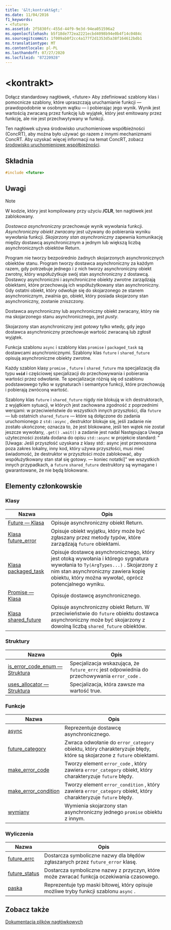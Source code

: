 ```yaml
---
title: '&lt;kontrakt&gt;'
ms.date: 11/04/2016
f1_keywords:
- <future>
ms.assetid: 2f5830fc-455d-44f9-9e3d-94ea051596a2
ms.openlocfilehash: b5f18de772ea2221ecbd4098b94e0b4f14c0484c
ms.sourcegitcommit: 1f009ab0f2cc4a177f2d1353d5a38f164612bdb1
ms.translationtype: MT
ms.contentlocale: pl-PL
ms.lasthandoff: 07/27/2020
ms.locfileid: "87220928"
---
```

# <a name="ltfuturegt"></a>&lt;kontrakt&gt;

Dołącz standardowy nagłówek, \<future> Aby zdefiniować szablony klas i pomocnicze szablony, które upraszczają uruchamianie funkcji — prawdopodobnie w osobnym wątku — i pobierając jego wynik. Wynik jest wartością zwracaną przez funkcję lub wyjątek, który jest emitowany przez funkcję, ale nie jest przechwytywany w funkcji.

Ten nagłówek używa środowisko uruchomieniowe współbieżności (ConcRT), aby można było używać go razem z innymi mechanizmami ConcRT. Aby uzyskać więcej informacji na temat ConcRT, zobacz [środowisko uruchomieniowe współbieżności](../parallel/concrt/concurrency-runtime.md).

## <a name="syntax"></a>Składnia

```cpp
#include <future>
```

## <a name="remarks"></a>Uwagi

> [!NOTE]
> W kodzie, który jest kompilowany przy użyciu **/CLR**, ten nagłówek jest zablokowany.

*Dostawca asynchroniczny* przechowuje wynik wywołania funkcji. *Asynchroniczny obiekt zwracany* jest używany do pobierania wyniku wywołania funkcji. *Skojarzony stan asynchroniczny* zapewnia komunikację między dostawcą asynchronicznym a jednym lub większą liczbą asynchronicznych obiektów Return.

Program nie tworzy bezpośrednio żadnych skojarzonych asynchronicznych obiektów stanu. Program tworzy dostawca asynchroniczny za każdym razem, gdy potrzebuje jednego i z nich tworzy asynchroniczny obiekt zwrotny, który współużytkuje swój stan asynchroniczny z dostawcą. Dostawcy asynchroniczni i asynchroniczne obiekty zwrotne zarządzają obiektami, które przechowują ich współużytkowany stan asynchroniczny. Gdy ostatni obiekt, który odwołuje się do skojarzonego ze stanem asynchronicznym, zwalnia go, obiekt, który posiada skojarzony stan asynchroniczny, zostanie zniszczony.

Dostawca asynchroniczny lub asynchroniczny obiekt zwracany, który nie ma skojarzonego stanu asynchronicznego, jest *pusty*.

Skojarzony stan asynchroniczny jest *gotowy* tylko wtedy, gdy jego dostawca asynchroniczny przechowuje wartość zwracaną lub zgłosił wyjątek.

Funkcja szablonu `async` i szablony klas `promise` i `packaged_task` są dostawcami asynchronicznymi. Szablony klas `future` i `shared_future` opisują asynchroniczne obiekty zwrotne.

Każdy szablon klasy `promise` , `future` i `shared_future` ma specjalizację dla typu **`void`** i częściowej specjalizacji do przechowywania i pobierania wartości przez odwołanie. Te specjalizacje różnią się od szablonu podstawowego tylko w sygnaturach i semantyce funkcji, które przechowują i pobierają zwróconą wartość.

Szablony klas `future` i `shared_future` nigdy nie blokują w ich destruktorach, z wyjątkiem sytuacji, w których jest zachowana zgodność z poprzednimi wersjami: w przeciwieństwie do wszystkich innych przyszłości, dla `future` — lub ostatnich `shared_future` — które są dołączone do zadania uruchomionego z `std::async` , destruktor blokuje się, jeśli zadanie nie zostało ukończone; oznacza to, że jest blokowane, jeśli ten wątek nie został jeszcze wywołany, `.get()` `.wait()` a zadanie jest nadal Następująca Uwaga użyteczności została dodana do opisu `std::async` w projekcie standard: "[Uwaga: Jeśli przyszłość uzyskana z klasy std:: async jest przenoszona poza zakres lokalny, inny kod, który używa przyszłości, musi mieć świadomość, że destruktor w przyszłości może zablokować, aby współużytkowany stan stał się gotowy. — koniec notatki]" we wszystkich innych przypadkach, a `future` `shared_future` destruktory są wymagane i gwarantowane, że nie będą blokowane.

## <a name="members"></a>Elementy członkowskie

### <a name="classes"></a>Klasy

|Nazwa|Opis|
|----------|-----------------|
|[Future — Klasa](../standard-library/future-class.md)|Opisuje asynchroniczny obiekt Return.|
|[Klasa future_error](../standard-library/future-error-class.md)|Opisuje obiekt wyjątku, który może być zgłaszany przez metody typów, które zarządzają `future` obiektami.|
|[Klasa packaged_task](../standard-library/packaged-task-class.md)|Opisuje dostawcę asynchronicznego, który jest otoką wywołania i którego sygnatura wywołania to `Ty(ArgTypes...)` . Skojarzony z nim stan asynchroniczny zawiera kopię obiektu, który można wywołać, oprócz potencjalnego wyniku.|
|[Promise — Klasa](../standard-library/promise-class.md)|Opisuje dostawcę asynchronicznego.|
|[Klasa shared_future](../standard-library/shared-future-class.md)|Opisuje asynchroniczny obiekt Return. W przeciwieństwie do `future` obiektu dostawca asynchroniczny może być skojarzony z dowolną liczbą `shared_future` obiektów.|

### <a name="structures"></a>Struktury

|Nazwa|Opis|
|----------|-----------------|
|[is_error_code_enum — Struktura](../standard-library/is-error-code-enum-structure.md)|Specjalizacja wskazująca, że `future_errc` jest odpowiednia do przechowywania `error_code` .|
|[uses_allocator — Struktura](../standard-library/uses-allocator-structure.md)|Specjalizacja, która zawsze ma wartość true.|

### <a name="functions"></a>Funkcje

|Nazwa|Opis|
|----------|-----------------|
|[async](../standard-library/future-functions.md#async)|Reprezentuje dostawcę asynchronicznego.|
|[future_category](../standard-library/future-functions.md#future_category)|Zwraca odwołanie do `error_category` obiektu, który charakteryzuje błędy, które są skojarzone z `future` obiektami.|
|[make_error_code](../standard-library/future-functions.md#make_error_code)|Tworzy element `error_code` , który zawiera `error_category` obiekt, który charakteryzuje `future` błędy.|
|[make_error_condition](../standard-library/future-functions.md#make_error_condition)|Tworzy element `error_condition` , który zawiera `error_category` obiekt, który charakteryzuje `future` błędy.|
|[wymiany](../standard-library/future-functions.md#swap)|Wymienia skojarzony stan asynchroniczny jednego `promise` obiektu z innym.|

### <a name="enumerations"></a>Wyliczenia

|Nazwa|Opis|
|----------|-----------------|
|[future_errc](../standard-library/future-enums.md#future_errc)|Dostarcza symboliczne nazwy dla błędów zgłaszanych przez `future_error` klasę.|
|[future_status](../standard-library/future-enums.md#future_status)|Dostarcza symboliczne nazwy z przyczyn, które może zwracać funkcja oczekiwania czasowego.|
|[paska](../standard-library/future-enums.md#launch)|Reprezentuje typ maski bitowej, który opisuje możliwe tryby funkcji szablonu `async` .|

## <a name="see-also"></a>Zobacz także

[Dokumentacja plików nagłówkowych](../standard-library/cpp-standard-library-header-files.md)
